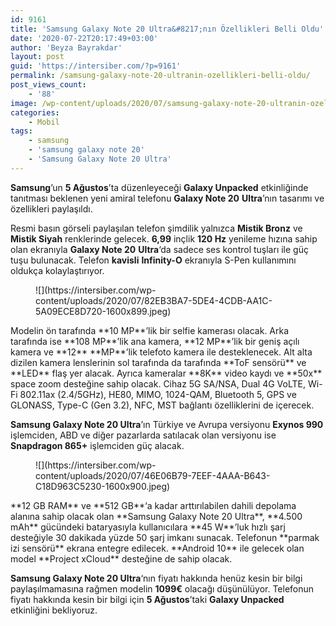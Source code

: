 ```yaml
---
id: 9161
title: 'Samsung Galaxy Note 20 Ultra&#8217;nın Özellikleri Belli Oldu'
date: '2020-07-22T20:17:49+03:00'
author: 'Beyza Bayrakdar'
layout: post
guid: 'https://intersiber.com/?p=9161'
permalink: /samsung-galaxy-note-20-ultranin-ozellikleri-belli-oldu/
post_views_count:
    - '88'
image: /wp-content/uploads/2020/07/samsung-galaxy-note-20-ultranin-ozellikleri-belli-oldu.jpg
categories:
    - Mobil
tags:
    - samsung
    - 'samsung galaxy note 20'
    - 'Samsung Galaxy Note 20 Ultra'
---
```


**Samsung**’un **5 Ağustos**’ta düzenleyeceği **Galaxy Unpacked** etkinliğinde tanıtması beklenen yeni amiral telefonu **Galaxy Note 20** **Ultra**’nın tasarımı ve özellikleri paylaşıldı.

Resmi basın görseli paylaşılan telefon şimdilik yalnızca **Mistik Bronz** ve **Mistik Siyah** renklerinde gelecek. **6,99** inçlik **120 Hz** yenileme hızına sahip olan ekranıyla **Galaxy Note 20** **Ultra**‘da sadece ses kontrol tuşları ile güç tuşu bulunacak. Telefon **kavisli** **Infinity-O** ekranıyla S-Pen kullanımını oldukça kolaylaştırıyor.

<figure class="wp-block-image size-large">![](https://intersiber.com/wp-content/uploads/2020/07/82EB3BA7-5DE4-4CDB-AA1C-5A09ECE8D720-1600x899.jpeg)</figure>Modelin ön tarafında **10 MP**’lik bir selfie kamerası olacak. Arka tarafında ise **108 MP**’lik ana kamera, **12 MP**’lik bir geniş açılı kamera ve **12** **MP**’lik telefoto kamera ile desteklenecek. Alt alta dizilen kamera lenslerinin sol tarafında da tarafında **ToF sensörü** ve **LED** flaş yer alacak. Ayrıca kameralar **8K** video kaydı ve **50x** space zoom desteğine sahip olacak. Cihaz 5G SA/NSA, Dual 4G VoLTE, Wi-Fi 802.11ax (2.4/5GHz), HE80, MIMO, 1024-QAM, Bluetooth 5, GPS ve GLONASS, Type-C (Gen 3.2), NFC, MST bağlantı özelliklerini de içerecek.

**Samsung Galaxy Note 20 Ultra**’ın Türkiye ve Avrupa versiyonu **Exynos 990** işlemciden, ABD ve diğer pazarlarda satılacak olan versiyonu ise **Snapdragon 865+** işlemciden güç alacak.

<figure class="wp-block-image size-large">![](https://intersiber.com/wp-content/uploads/2020/07/46E06B79-7EEF-4AAA-B643-C18D963C5230-1600x900.jpeg)</figure>**12 GB RAM** ve **512 GB**‘a kadar arttırılabilen dahili depolama alanına sahip olacak olan **Samsung Galaxy Note 20 Ultra**, **4.500 mAh** gücündeki bataryasıyla kullanıcılara **45 W**’luk hızlı şarj desteğiyle 30 dakikada yüzde 50 şarj imkanı sunacak. Telefonun **parmak izi sensörü** ekrana entegre edilecek. **Android 10** ile gelecek olan model **Project xCloud** desteğine de sahip olacak.

**Samsung Galaxy Note 20 Ultra**‘nın fiyatı hakkında henüz kesin bir bilgi paylaşılmamasına rağmen modelin **1099€** olacağı düşünülüyor. Telefonun fiyatı hakkında kesin bir bilgi için **5 Ağustos**’taki **Galaxy Unpacked** etkinliğini bekliyoruz.